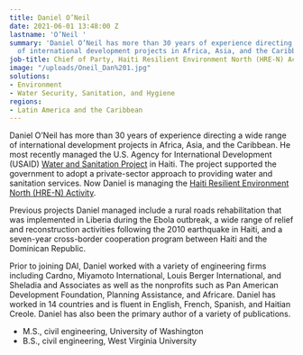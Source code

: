 ```yaml
---
title: Daniel O’Neil
date: 2021-06-01 13:48:00 Z
lastname: 'O’Neil '
summary: 'Daniel O’Neil has more than 30 years of experience directing a wide range
  of international development projects in Africa, Asia, and the Caribbean. '
job-title: Chief of Party, Haiti Resilient Environment North (HRE-N) Activity
image: "/uploads/Oneil_Dan%201.jpg"
solutions:
- Environment
- Water Security, Sanitation, and Hygiene
regions:
- Latin America and the Caribbean
---
```


Daniel O’Neil has more than 30 years of experience directing a wide range of international development projects in Africa, Asia, and the Caribbean. He most recently managed the U.S. Agency for International Development (USAID) [Water and Sanitation Project](https://www.dai.com/our-work/projects/haiti-usaid-water-and-sanitation-watsan) in Haiti. The project supported the government to adopt a private-sector approach to providing water and sanitation services. Now Daniel is managing the [Haiti Resilient Environment North (HRE-N) Activity](https://www.dai.com/our-work/projects/haiti-resilient-environment-north). 

Previous projects Daniel managed include a rural roads rehabilitation that was implemented in Liberia during the Ebola outbreak, a wide range of relief and reconstruction activities following the 2010 earthquake in Haiti, and a seven-year cross-border cooperation program between Haiti and the Dominican Republic.

Prior to joining DAI, Daniel worked with a variety of engineering firms including Cardno, Miyamoto International, Louis Berger International, and Sheladia and Associates as well as the nonprofits such as Pan American Development Foundation, Planning Assistance, and Africare. Daniel has worked in 14 countries and is fluent in English, French, Spanish, and Haitian Creole. Daniel has also been the primary author of a variety of publications.

* M.S., civil engineering, University of Washington
* B.S., civil engineering, West Virginia University